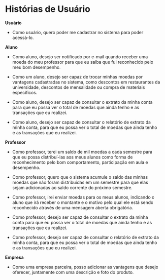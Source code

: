 # Histórias de Usuário

**Usuário**

- Como usuário, quero poder me cadastrar no sistema para poder acessá-lo.

**Aluno**

- Como aluno, desejo ser notificado por e-mail quando receber uma moeda do meu professor para que eu saiba que fui reconhecido pelo meu bom desempenho.

- Como um aluno, desejo ser capaz de trocar minhas moedas por vantagens cadastradas no sistema, como descontos em restaurantes da universidade, descontos de mensalidade ou compra de materiais específicos.

- Como aluno, desejo ser capaz de consultar o extrato da minha conta para que eu possa ver o total de moedas que ainda tenho e as transações que eu realizei.

- Como aluno, desejo ser capaz de consultar o relatório de extrato da minha conta, para que eu possa ver o total de moedas que ainda tenho e as transações que eu realizei.

**Professor**

- Como professor, terei um saldo de mil moedas a cada semestre para que eu possa distribuí-las aos meus alunos como forma de reconhecimento pelo bom comportamento, participação em aula e desempenho.
 
- Como professor, quero que o sistema acumule o saldo das minhas moedas que não foram distribuídas em um semestre para que elas sejam adicionadas ao saldo corrente do próximo semestre.
 
- Como professor, irei enviar moedas para os meus alunos, indicando o aluno que irá receber o montante e o motivo pelo qual ele está sendo reconhecido através de uma mensagem aberta obrigatória.

-   Como professor, desejo ser capaz de consultar o extrato da minha conta para que eu possa ver o total de moedas que ainda tenho e as transações que eu realizei.

-   Como professor, desejo ser capaz de consultar o relatório de extrato da minha conta, para que eu possa ver o total de moedas que ainda tenho e as transações que eu realizei.

**Empresa**
    
- Como uma empresa parceira, posso adicionar as vantagens que desejo oferecer, juntamente com uma descrição e foto do produto.
